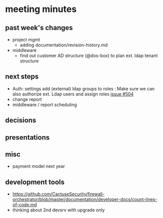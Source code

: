 
# meeting minutes

## past week's changes
- project mgmt
  - adding documentation/revision-history.md
- middleware
  - find out customer AD structure (@dos-box) to plan ext. ldap tenant structure

## next steps
- Auth: settings add (external) ldap groups to roles : Make sure we can also authorize ext. Ldap users and assign roles [issue #504](issue)
- change report
- middleware / report scheduling

## decisions

## presentations

## misc
- payment model next year

## development tools
- https://github.com/CactuseSecurity/firewall-orchestrator/blob/master/documentation/developer-docs/count-lines-of-code.md
- thinking about 2nd devsrv with upgrade only
